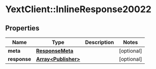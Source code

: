 # YextClient::InlineResponse20022

## Properties
Name | Type | Description | Notes
------------ | ------------- | ------------- | -------------
**meta** | [**ResponseMeta**](ResponseMeta.md) |  | [optional] 
**response** | [**Array&lt;Publisher&gt;**](Publisher.md) |  | [optional] 


